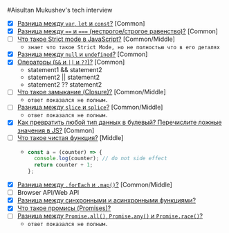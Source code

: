 #Aisultan Mukushev's tech interview

- [x] [Разница между `var`, `let` и `const`?](https://youtu.be/1eIRTdgzHtw?t=362) [Common]
- [x] [Разница между `==` и `===` (нестрогое/строгое равенство)?](https://youtu.be/ycYp7CYOnO0?t=529) [Common]
- [ ] [Что такое Strict mode в JavaScript?](https://youtu.be/ycYp7CYOnO0?t=577) [Common/Middle]
  - ```знает что такое Strict Mode, но не полностью что в его деталях```
- [x] [Разница между `null` и `undefined`?](https://youtu.be/G7hLwudGWL4?t=511) [Common]
- [x] [Операторы (`&&` и `||` и `??`)?](https://youtu.be/G7hLwudGWL4?t=617) [Common]
  - statement1 && statement2
  - statement2 || statement2
  - statement2 ?? statement2
- [ ] [Что такое замыкание (Closure)?](https://youtu.be/kx3dR6ztICU?t=284) [Common/Middle]
  - ```ответ показался не полным.```
- [ ] [Разница между `slice` и `splice`?](https://youtu.be/XtQPrt8G0n8?t=679) [Common/Middle]
  - ```ответ показался не полным.```
- [x] [Как превратить любой тип данных в булевый? Перечислите ложные значения в JS?](https://youtu.be/CjdCxxqObaM?t=368) [Common]
- [ ] [Что такое чистая функция?](https://youtu.be/rlWgI7AvV18?t=401) [Middle]
  - ```javascript
    const a = (counter) => {
      console.log(counter); // do not side effect
      return counter + 1;
    };
    ```
- [x] [Разница между `.forEach` и `.map()`?](https://youtu.be/rlWgI7AvV18?t=456) [Common/Middle]
- [ ] Browser API/Web API
- [x] [Разница между синхронными и асинхронными функциями?](https://youtu.be/kx3dR6ztICU?t=681)
- [x] [Что такое промисы (Promises)?](https://youtu.be/G4iYlbilozM?t=371)
- [ ] [Разница между `Promise.all()`, `Promise.any()` и `Promise.race()`?](https://youtu.be/XtQPrt8G0n8?t=782)
  - ```ответ показался не полным.```


